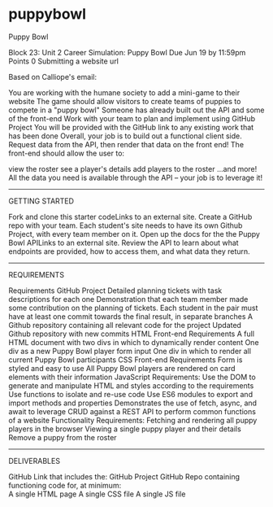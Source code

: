 # puppybowl
Puppy Bowl

Block 23: Unit 2 Career Simulation: Puppy Bowl
Due Jun 19 by 11:59pm Points 0 Submitting a website url

Based on Calliope's email:

You are working with the humane society to add a mini-game to their website
The game should allow visitors to create teams of puppies to compete in a "puppy bowl"
Someone has already built out the API and some of the front-end
Work with your team to plan and implement using GitHub Project 
You will be provided with the GitHub link to any existing work that has been done 
Overall, your job is to build out a functional client side. Request data from the API, then render that data on the front end! The front-end should allow the user to: 

view the roster
see a player's details
add players to the roster
...and more!
All the data you need is available through the API – your job is to leverage it!

---------------------------------------------------------------------------------

GETTING STARTED

Fork and clone this starter codeLinks to an external site. 
Create a GitHub repo with your team. Each student's site needs to have its own Github Project, with every team member on it.
Open up the docs for the the Puppy Bowl APILinks to an external site.
Review the API to learn about what endpoints are provided, how to access them, and what data they return.

---------------------------------------------------------------------------------

REQUIREMENTS

Requirements
GitHub Project
Detailed planning tickets with task descriptions for each one
Demonstration that each team member made some contribution on the planning of tickets.
Each student in the pair must have at least one commit towards the final result, in separate branches
A Github repository containing all relevant code for the project
Updated Github repository with new commits
HTML Front-end Requirements
A full HTML document with two divs in which to dynamically render content
One div as a new Puppy Bowl player form input
One div in which to render all current Puppy Bowl participants 
CSS Front-end Requirements
Form is styled and easy to use
All Puppy Bowl players are rendered on card elements with their information
JavaScript Requirements:
Use the DOM to generate and manipulate HTML and styles according to the requirements
Use functions to isolate and re-use code
Use ES6 modules to export and import methods and properties
Demonstrates the use of fetch, async, and await to leverage CRUD against a REST API to perform common functions of a website
Functionality Requirements:
Fetching and rendering all puppy players in the browser
Viewing a single puppy player and their details
Remove a puppy from the roster

---------------------------------------------------------------------------------

DELIVERABLES

GitHub Link that includes the:
GitHub Project 
GitHub Repo containing functioning code for, at minimum:  
A single HTML page
A single CSS file
A single JS file
